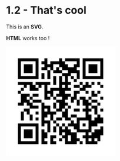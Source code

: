 # 1.2 - That's cool

This is an **SVG**. 

**HTML** works too !

<svg width="296" height="296" viewBox="0 0 296 296"
xmlns="http://www.w3.org/2000/svg" xmlns:xlink="http://www.w3.org/1999/xlink" xmlns:
ev="http://www.w3.org/2001/xml-events">
    <rect x="0" y="0" width="296" height="296" fill="#ffffff"/>
    <defs>
        <rect id="p" width="8" height="8"/>
    </defs>
    <g fill="#000000">
        <use xlink:href="#p" x="32" y="32"/>
        <use xlink:href="#p" x="32" y="40"/>
        <use xlink:href="#p" x="32" y="48"/>
        <use xlink:href="#p" x="32" y="56"/>
        <use xlink:href="#p" x="32" y="64"/>
        <use xlink:href="#p" x="32" y="72"/>
        <use xlink:href="#p" x="32" y="80"/>
        <use xlink:href="#p" x="32" y="96"/>
        <use xlink:href="#p" x="32" y="120"/>
        <use xlink:href="#p" x="32" y="152"/>
        <use xlink:href="#p" x="32" y="208"/>
        <use xlink:href="#p" x="32" y="216"/>
        <use xlink:href="#p" x="32" y="224"/>
        <use xlink:href="#p" x="32" y="232"/>
        <use xlink:href="#p" x="32" y="240"/>
        <use xlink:href="#p" x="32" y="248"/>
        <use xlink:href="#p" x="32" y="256"/>
        <use xlink:href="#p" x="40" y="32"/>
        <use xlink:href="#p" x="40" y="80"/>
        <use xlink:href="#p" x="40" y="96"/>
        <use xlink:href="#p" x="40" y="112"/>
        <use xlink:href="#p" x="40" y="128"/>
        <use xlink:href="#p" x="40" y="136"/>
        <use xlink:href="#p" x="40" y="144"/>
        <use xlink:href="#p" x="40" y="152"/>
        <use xlink:href="#p" x="40" y="176"/>
        <use xlink:href="#p" x="40" y="184"/>
        <use xlink:href="#p" x="40" y="192"/>
        <use xlink:href="#p" x="40" y="208"/>
        <use xlink:href="#p" x="40" y="256"/>
        <use xlink:href="#p" x="48" y="32"/>
        <use xlink:href="#p" x="48" y="48"/>
        <use xlink:href="#p" x="48" y="56"/>
        <use xlink:href="#p" x="48" y="64"/>
        <use xlink:href="#p" x="48" y="80"/>
        <use xlink:href="#p" x="48" y="96"/>
        <use xlink:href="#p" x="48" y="104"/>
        <use xlink:href="#p" x="48" y="128"/>
        <use xlink:href="#p" x="48" y="136"/>
        <use xlink:href="#p" x="48" y="144"/>
        <use xlink:href="#p" x="48" y="168"/>
        <use xlink:href="#p" x="48" y="208"/>
        <use xlink:href="#p" x="48" y="224"/>
        <use xlink:href="#p" x="48" y="232"/>
        <use xlink:href="#p" x="48" y="240"/>
        <use xlink:href="#p" x="48" y="256"/>
        <use xlink:href="#p" x="56" y="32"/>
        <use xlink:href="#p" x="56" y="48"/>
        <use xlink:href="#p" x="56" y="56"/>
        <use xlink:href="#p" x="56" y="64"/>
        <use xlink:href="#p" x="56" y="80"/>
        <use xlink:href="#p" x="56" y="96"/>
        <use xlink:href="#p" x="56" y="128"/>
        <use xlink:href="#p" x="56" y="144"/>
        <use xlink:href="#p" x="56" y="152"/>
        <use xlink:href="#p" x="56" y="168"/>
        <use xlink:href="#p" x="56" y="176"/>
        <use xlink:href="#p" x="56" y="208"/>
        <use xlink:href="#p" x="56" y="224"/>
        <use xlink:href="#p" x="56" y="232"/>
        <use xlink:href="#p" x="56" y="240"/>
        <use xlink:href="#p" x="56" y="256"/>
        <use xlink:href="#p" x="64" y="32"/>
        <use xlink:href="#p" x="64" y="48"/>
        <use xlink:href="#p" x="64" y="56"/>
        <use xlink:href="#p" x="64" y="64"/>
        <use xlink:href="#p" x="64" y="80"/>
        <use xlink:href="#p" x="64" y="96"/>
        <use xlink:href="#p" x="64" y="104"/>
        <use xlink:href="#p" x="64" y="112"/>
        <use xlink:href="#p" x="64" y="136"/>
        <use xlink:href="#p" x="64" y="152"/>
        <use xlink:href="#p" x="64" y="160"/>
        <use xlink:href="#p" x="64" y="184"/>
        <use xlink:href="#p" x="64" y="192"/>
        <use xlink:href="#p" x="64" y="208"/>
        <use xlink:href="#p" x="64" y="224"/>
        <use xlink:href="#p" x="64" y="232"/>
        <use xlink:href="#p" x="64" y="240"/>
        <use xlink:href="#p" x="64" y="256"/>
        <use xlink:href="#p" x="72" y="32"/>
        <use xlink:href="#p" x="72" y="80"/>
        <use xlink:href="#p" x="72" y="104"/>
        <use xlink:href="#p" x="72" y="112"/>
        <use xlink:href="#p" x="72" y="128"/>
        <use xlink:href="#p" x="72" y="144"/>
        <use xlink:href="#p" x="72" y="160"/>
        <use xlink:href="#p" x="72" y="208"/>
        <use xlink:href="#p" x="72" y="256"/>
        <use xlink:href="#p" x="80" y="32"/>
        <use xlink:href="#p" x="80" y="40"/>
        <use xlink:href="#p" x="80" y="48"/>
        <use xlink:href="#p" x="80" y="56"/>
        <use xlink:href="#p" x="80" y="64"/>
        <use xlink:href="#p" x="80" y="72"/>
        <use xlink:href="#p" x="80" y="80"/>
        <use xlink:href="#p" x="80" y="96"/>
        <use xlink:href="#p" x="80" y="112"/>
        <use xlink:href="#p" x="80" y="128"/>
        <use xlink:href="#p" x="80" y="144"/>
        <use xlink:href="#p" x="80" y="160"/>
        <use xlink:href="#p" x="80" y="176"/>
        <use xlink:href="#p" x="80" y="192"/>
        <use xlink:href="#p" x="80" y="208"/>
        <use xlink:href="#p" x="80" y="216"/>
        <use xlink:href="#p" x="80" y="224"/>
        <use xlink:href="#p" x="80" y="232"/>
        <use xlink:href="#p" x="80" y="240"/>
        <use xlink:href="#p" x="80" y="248"/>
        <use xlink:href="#p" x="80" y="256"/>
        <use xlink:href="#p" x="88" y="96"/>
        <use xlink:href="#p" x="88" y="104"/>
        <use xlink:href="#p" x="88" y="144"/>
        <use xlink:href="#p" x="96" y="40"/>
        <use xlink:href="#p" x="96" y="56"/>
        <use xlink:href="#p" x="96" y="72"/>
        <use xlink:href="#p" x="96" y="80"/>
        <use xlink:href="#p" x="96" y="96"/>
        <use xlink:href="#p" x="96" y="152"/>
        <use xlink:href="#p" x="96" y="160"/>
        <use xlink:href="#p" x="96" y="168"/>
        <use xlink:href="#p" x="96" y="176"/>
        <use xlink:href="#p" x="96" y="184"/>
        <use xlink:href="#p" x="96" y="192"/>
        <use xlink:href="#p" x="96" y="200"/>
        <use xlink:href="#p" x="96" y="208"/>
        <use xlink:href="#p" x="96" y="224"/>
        <use xlink:href="#p" x="96" y="232"/>
        <use xlink:href="#p" x="96" y="240"/>
        <use xlink:href="#p" x="96" y="248"/>
        <use xlink:href="#p" x="96" y="256"/>
        <use xlink:href="#p" x="104" y="32"/>
        <use xlink:href="#p" x="104" y="40"/>
        <use xlink:href="#p" x="104" y="48"/>
        <use xlink:href="#p" x="104" y="56"/>
        <use xlink:href="#p" x="104" y="96"/>
        <use xlink:href="#p" x="104" y="104"/>
        <use xlink:href="#p" x="104" y="112"/>
        <use xlink:href="#p" x="104" y="120"/>
        <use xlink:href="#p" x="104" y="128"/>
        <use xlink:href="#p" x="104" y="136"/>
        <use xlink:href="#p" x="104" y="160"/>
        <use xlink:href="#p" x="104" y="176"/>
        <use xlink:href="#p" x="104" y="184"/>
        <use xlink:href="#p" x="104" y="200"/>
        <use xlink:href="#p" x="104" y="232"/>
        <use xlink:href="#p" x="104" y="240"/>
        <use xlink:href="#p" x="104" y="256"/>
        <use xlink:href="#p" x="112" y="48"/>
        <use xlink:href="#p" x="112" y="64"/>
        <use xlink:href="#p" x="112" y="72"/>
        <use xlink:href="#p" x="112" y="80"/>
        <use xlink:href="#p" x="112" y="96"/>
        <use xlink:href="#p" x="112" y="120"/>
        <use xlink:href="#p" x="112" y="136"/>
        <use xlink:href="#p" x="112" y="160"/>
        <use xlink:href="#p" x="112" y="168"/>
        <use xlink:href="#p" x="112" y="176"/>
        <use xlink:href="#p" x="112" y="200"/>
        <use xlink:href="#p" x="112" y="208"/>
        <use xlink:href="#p" x="112" y="216"/>
        <use xlink:href="#p" x="112" y="224"/>
        <use xlink:href="#p" x="120" y="40"/>
        <use xlink:href="#p" x="120" y="48"/>
        <use xlink:href="#p" x="120" y="56"/>
        <use xlink:href="#p" x="120" y="112"/>
        <use xlink:href="#p" x="120" y="120"/>
        <use xlink:href="#p" x="120" y="128"/>
        <use xlink:href="#p" x="120" y="176"/>
        <use xlink:href="#p" x="120" y="184"/>
        <use xlink:href="#p" x="120" y="192"/>
        <use xlink:href="#p" x="120" y="240"/>
        <use xlink:href="#p" x="120" y="248"/>
        <use xlink:href="#p" x="120" y="256"/>
        <use xlink:href="#p" x="128" y="40"/>
        <use xlink:href="#p" x="128" y="64"/>
        <use xlink:href="#p" x="128" y="80"/>
        <use xlink:href="#p" x="128" y="88"/>
        <use xlink:href="#p" x="128" y="96"/>
        <use xlink:href="#p" x="128" y="112"/>
        <use xlink:href="#p" x="128" y="136"/>
        <use xlink:href="#p" x="128" y="152"/>
        <use xlink:href="#p" x="128" y="160"/>
        <use xlink:href="#p" x="128" y="176"/>
        <use xlink:href="#p" x="128" y="200"/>
        <use xlink:href="#p" x="128" y="216"/>
        <use xlink:href="#p" x="128" y="224"/>
        <use xlink:href="#p" x="128" y="240"/>
        <use xlink:href="#p" x="128" y="256"/>
        <use xlink:href="#p" x="136" y="40"/>
        <use xlink:href="#p" x="136" y="56"/>
        <use xlink:href="#p" x="136" y="64"/>
        <use xlink:href="#p" x="136" y="112"/>
        <use xlink:href="#p" x="136" y="128"/>
        <use xlink:href="#p" x="136" y="144"/>
        <use xlink:href="#p" x="136" y="168"/>
        <use xlink:href="#p" x="136" y="192"/>
        <use xlink:href="#p" x="136" y="208"/>
        <use xlink:href="#p" x="144" y="32"/>
        <use xlink:href="#p" x="144" y="40"/>
        <use xlink:href="#p" x="144" y="48"/>
        <use xlink:href="#p" x="144" y="64"/>
        <use xlink:href="#p" x="144" y="80"/>
        <use xlink:href="#p" x="144" y="88"/>
        <use xlink:href="#p" x="144" y="96"/>
        <use xlink:href="#p" x="144" y="104"/>
        <use xlink:href="#p" x="144" y="112"/>
        <use xlink:href="#p" x="144" y="120"/>
        <use xlink:href="#p" x="144" y="128"/>
        <use xlink:href="#p" x="144" y="144"/>
        <use xlink:href="#p" x="144" y="152"/>
        <use xlink:href="#p" x="144" y="160"/>
        <use xlink:href="#p" x="144" y="168"/>
        <use xlink:href="#p" x="144" y="192"/>
        <use xlink:href="#p" x="144" y="216"/>
        <use xlink:href="#p" x="144" y="224"/>
        <use xlink:href="#p" x="144" y="232"/>
        <use xlink:href="#p" x="144" y="248"/>
        <use xlink:href="#p" x="152" y="40"/>
        <use xlink:href="#p" x="152" y="48"/>
        <use xlink:href="#p" x="152" y="56"/>
        <use xlink:href="#p" x="152" y="72"/>
        <use xlink:href="#p" x="152" y="96"/>
        <use xlink:href="#p" x="152" y="112"/>
        <use xlink:href="#p" x="152" y="120"/>
        <use xlink:href="#p" x="152" y="128"/>
        <use xlink:href="#p" x="152" y="136"/>
        <use xlink:href="#p" x="152" y="144"/>
        <use xlink:href="#p" x="152" y="152"/>
        <use xlink:href="#p" x="152" y="160"/>
        <use xlink:href="#p" x="152" y="176"/>
        <use xlink:href="#p" x="152" y="184"/>
        <use xlink:href="#p" x="152" y="208"/>
        <use xlink:href="#p" x="152" y="224"/>
        <use xlink:href="#p" x="152" y="240"/>
        <use xlink:href="#p" x="160" y="32"/>
        <use xlink:href="#p" x="160" y="48"/>
        <use xlink:href="#p" x="160" y="56"/>
        <use xlink:href="#p" x="160" y="72"/>
        <use xlink:href="#p" x="160" y="80"/>
        <use xlink:href="#p" x="160" y="88"/>
        <use xlink:href="#p" x="160" y="96"/>
        <use xlink:href="#p" x="160" y="104"/>
        <use xlink:href="#p" x="160" y="112"/>
        <use xlink:href="#p" x="160" y="128"/>
        <use xlink:href="#p" x="160" y="136"/>
        <use xlink:href="#p" x="160" y="152"/>
        <use xlink:href="#p" x="160" y="168"/>
        <use xlink:href="#p" x="160" y="176"/>
        <use xlink:href="#p" x="160" y="184"/>
        <use xlink:href="#p" x="160" y="192"/>
        <use xlink:href="#p" x="160" y="216"/>
        <use xlink:href="#p" x="160" y="224"/>
        <use xlink:href="#p" x="160" y="232"/>
        <use xlink:href="#p" x="160" y="240"/>
        <use xlink:href="#p" x="160" y="248"/>
        <use xlink:href="#p" x="160" y="256"/>
        <use xlink:href="#p" x="168" y="32"/>
        <use xlink:href="#p" x="168" y="56"/>
        <use xlink:href="#p" x="168" y="64"/>
        <use xlink:href="#p" x="168" y="72"/>
        <use xlink:href="#p" x="168" y="96"/>
        <use xlink:href="#p" x="168" y="112"/>
        <use xlink:href="#p" x="168" y="128"/>
        <use xlink:href="#p" x="168" y="160"/>
        <use xlink:href="#p" x="168" y="192"/>
        <use xlink:href="#p" x="168" y="208"/>
        <use xlink:href="#p" x="168" y="224"/>
        <use xlink:href="#p" x="168" y="232"/>
        <use xlink:href="#p" x="168" y="256"/>
        <use xlink:href="#p" x="176" y="32"/>
        <use xlink:href="#p" x="176" y="56"/>
        <use xlink:href="#p" x="176" y="64"/>
        <use xlink:href="#p" x="176" y="80"/>
        <use xlink:href="#p" x="176" y="136"/>
        <use xlink:href="#p" x="176" y="144"/>
        <use xlink:href="#p" x="176" y="184"/>
        <use xlink:href="#p" x="176" y="200"/>
        <use xlink:href="#p" x="176" y="208"/>
        <use xlink:href="#p" x="176" y="232"/>
        <use xlink:href="#p" x="176" y="240"/>
        <use xlink:href="#p" x="176" y="248"/>
        <use xlink:href="#p" x="176" y="256"/>
        <use xlink:href="#p" x="184" y="32"/>
        <use xlink:href="#p" x="184" y="48"/>
        <use xlink:href="#p" x="184" y="56"/>
        <use xlink:href="#p" x="184" y="64"/>
        <use xlink:href="#p" x="184" y="88"/>
        <use xlink:href="#p" x="184" y="104"/>
        <use xlink:href="#p" x="184" y="120"/>
        <use xlink:href="#p" x="184" y="128"/>
        <use xlink:href="#p" x="184" y="136"/>
        <use xlink:href="#p" x="184" y="168"/>
        <use xlink:href="#p" x="184" y="184"/>
        <use xlink:href="#p" x="184" y="208"/>
        <use xlink:href="#p" x="184" y="216"/>
        <use xlink:href="#p" x="184" y="232"/>
        <use xlink:href="#p" x="184" y="240"/>
        <use xlink:href="#p" x="184" y="248"/>
        <use xlink:href="#p" x="184" y="256"/>
        <use xlink:href="#p" x="192" y="32"/>
        <use xlink:href="#p" x="192" y="40"/>
        <use xlink:href="#p" x="192" y="48"/>
        <use xlink:href="#p" x="192" y="64"/>
        <use xlink:href="#p" x="192" y="72"/>
        <use xlink:href="#p" x="192" y="80"/>
        <use xlink:href="#p" x="192" y="104"/>
        <use xlink:href="#p" x="192" y="120"/>
        <use xlink:href="#p" x="192" y="144"/>
        <use xlink:href="#p" x="192" y="152"/>
        <use xlink:href="#p" x="192" y="168"/>
        <use xlink:href="#p" x="192" y="192"/>
        <use xlink:href="#p" x="192" y="200"/>
        <use xlink:href="#p" x="192" y="208"/>
        <use xlink:href="#p" x="192" y="216"/>
        <use xlink:href="#p" x="192" y="224"/>
        <use xlink:href="#p" x="192" y="248"/>
        <use xlink:href="#p" x="200" y="96"/>
        <use xlink:href="#p" x="200" y="112"/>
        <use xlink:href="#p" x="200" y="136"/>
        <use xlink:href="#p" x="200" y="192"/>
        <use xlink:href="#p" x="200" y="224"/>
        <use xlink:href="#p" x="200" y="256"/>
        <use xlink:href="#p" x="208" y="32"/>
        <use xlink:href="#p" x="208" y="40"/>
        <use xlink:href="#p" x="208" y="48"/>
        <use xlink:href="#p" x="208" y="56"/>
        <use xlink:href="#p" x="208" y="64"/>
        <use xlink:href="#p" x="208" y="72"/>
        <use xlink:href="#p" x="208" y="80"/>
        <use xlink:href="#p" x="208" y="104"/>
        <use xlink:href="#p" x="208" y="112"/>
        <use xlink:href="#p" x="208" y="136"/>
        <use xlink:href="#p" x="208" y="144"/>
        <use xlink:href="#p" x="208" y="152"/>
        <use xlink:href="#p" x="208" y="168"/>
        <use xlink:href="#p" x="208" y="192"/>
        <use xlink:href="#p" x="208" y="208"/>
        <use xlink:href="#p" x="208" y="224"/>
        <use xlink:href="#p" x="208" y="240"/>
        <use xlink:href="#p" x="216" y="32"/>
        <use xlink:href="#p" x="216" y="80"/>
        <use xlink:href="#p" x="216" y="96"/>
        <use xlink:href="#p" x="216" y="104"/>
        <use xlink:href="#p" x="216" y="120"/>
        <use xlink:href="#p" x="216" y="144"/>
        <use xlink:href="#p" x="216" y="152"/>
        <use xlink:href="#p" x="216" y="160"/>
        <use xlink:href="#p" x="216" y="168"/>
        <use xlink:href="#p" x="216" y="176"/>
        <use xlink:href="#p" x="216" y="184"/>
        <use xlink:href="#p" x="216" y="192"/>
        <use xlink:href="#p" x="216" y="224"/>
        <use xlink:href="#p" x="216" y="232"/>
        <use xlink:href="#p" x="216" y="240"/>
        <use xlink:href="#p" x="216" y="248"/>
        <use xlink:href="#p" x="216" y="256"/>
        <use xlink:href="#p" x="224" y="32"/>
        <use xlink:href="#p" x="224" y="48"/>
        <use xlink:href="#p" x="224" y="56"/>
        <use xlink:href="#p" x="224" y="64"/>
        <use xlink:href="#p" x="224" y="80"/>
        <use xlink:href="#p" x="224" y="104"/>
        <use xlink:href="#p" x="224" y="136"/>
        <use xlink:href="#p" x="224" y="152"/>
        <use xlink:href="#p" x="224" y="168"/>
        <use xlink:href="#p" x="224" y="184"/>
        <use xlink:href="#p" x="224" y="192"/>
        <use xlink:href="#p" x="224" y="200"/>
        <use xlink:href="#p" x="224" y="208"/>
        <use xlink:href="#p" x="224" y="216"/>
        <use xlink:href="#p" x="224" y="224"/>
        <use xlink:href="#p" x="224" y="240"/>
        <use xlink:href="#p" x="224" y="256"/>
        <use xlink:href="#p" x="232" y="32"/>
        <use xlink:href="#p" x="232" y="48"/>
        <use xlink:href="#p" x="232" y="56"/>
        <use xlink:href="#p" x="232" y="64"/>
        <use xlink:href="#p" x="232" y="80"/>
        <use xlink:href="#p" x="232" y="96"/>
        <use xlink:href="#p" x="232" y="120"/>
        <use xlink:href="#p" x="232" y="128"/>
        <use xlink:href="#p" x="232" y="144"/>
        <use xlink:href="#p" x="232" y="160"/>
        <use xlink:href="#p" x="232" y="200"/>
        <use xlink:href="#p" x="232" y="208"/>
        <use xlink:href="#p" x="232" y="232"/>
        <use xlink:href="#p" x="232" y="240"/>
        <use xlink:href="#p" x="232" y="248"/>
        <use xlink:href="#p" x="232" y="256"/>
        <use xlink:href="#p" x="240" y="32"/>
        <use xlink:href="#p" x="240" y="48"/>
        <use xlink:href="#p" x="240" y="56"/>
        <use xlink:href="#p" x="240" y="64"/>
        <use xlink:href="#p" x="240" y="80"/>
        <use xlink:href="#p" x="240" y="128"/>
        <use xlink:href="#p" x="240" y="144"/>
        <use xlink:href="#p" x="240" y="160"/>
        <use xlink:href="#p" x="240" y="168"/>
        <use xlink:href="#p" x="240" y="176"/>
        <use xlink:href="#p" x="240" y="192"/>
        <use xlink:href="#p" x="240" y="200"/>
        <use xlink:href="#p" x="240" y="208"/>
        <use xlink:href="#p" x="240" y="224"/>
        <use xlink:href="#p" x="240" y="232"/>
        <use xlink:href="#p" x="240" y="240"/>
        <use xlink:href="#p" x="240" y="256"/>
        <use xlink:href="#p" x="248" y="32"/>
        <use xlink:href="#p" x="248" y="80"/>
        <use xlink:href="#p" x="248" y="96"/>
        <use xlink:href="#p" x="248" y="120"/>
        <use xlink:href="#p" x="248" y="152"/>
        <use xlink:href="#p" x="248" y="184"/>
        <use xlink:href="#p" x="248" y="192"/>
        <use xlink:href="#p" x="248" y="200"/>
        <use xlink:href="#p" x="248" y="224"/>
        <use xlink:href="#p" x="248" y="232"/>
        <use xlink:href="#p" x="248" y="240"/>
        <use xlink:href="#p" x="248" y="248"/>
        <use xlink:href="#p" x="256" y="32"/>
        <use xlink:href="#p" x="256" y="40"/>
        <use xlink:href="#p" x="256" y="48"/>
        <use xlink:href="#p" x="256" y="56"/>
        <use xlink:href="#p" x="256" y="64"/>
        <use xlink:href="#p" x="256" y="72"/>
        <use xlink:href="#p" x="256" y="80"/>
        <use xlink:href="#p" x="256" y="104"/>
        <use xlink:href="#p" x="256" y="136"/>
        <use xlink:href="#p" x="256" y="168"/>
        <use xlink:href="#p" x="256" y="192"/>
        <use xlink:href="#p" x="256" y="200"/>
        <use xlink:href="#p" x="256" y="216"/>
        <use xlink:href="#p" x="256" y="224"/>
        <use xlink:href="#p" x="256" y="232"/>
    </g>
</svg>
